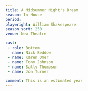 ```yaml
---
title: A Midsummer Night's Dream
season: In House
period:
playwright: William Shakespeare
season_sort: 250
venue: New Theatre

cast:
 - role: Bottom
   name: Nick Beddow
 - name: Karen Omer
 - name: Tony Johnson
 - name: Sally Thompson
 - name: Jon Turner

comment: This is an estimated year
---
```



